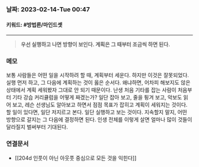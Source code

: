 ### 날짜:   2023-02-14-Tue 00:47
#### 키워드: #방법론/마인드셋 
-----
>**우선 실행하고 나면 방향이 보인다. 계획은 그 때부터 조금씩 하면 된다.**

### 메모

보통 사람들은 어떤 일을 시작하려 할 때, 계획부터 세운다. 하지만 이것은 잘못되었다. 실행 먼저 하고, 그 다음에 계획하는 것이 옳은 순서다.
왜냐하면, 어차피 해보지도 않은 상태에서 계획 세워봤자 그대로 안 되기 때문이다. 난생 처음 기타를 잡는 사람이 처음부터 기타 강습 커리큘럼을 어떻게 짜겠는가? 일단 잡아 보고, 줄을 튕겨 보고, 악보도 읽어 보고, 레슨 선생님도 알아보고 하면서 점점 목표가 잡히고 계획이 세워지는 것이다.
할 일이 있다면, 일단 저지르고 본다. 일단 실행하고 보는 것이다. 지속할지 말지, 어떤 방향으로 갈지는 그 다음에 결정하면 된다. 인생 전체를 이렇게 살면 얼마나 많이 것들이 달라질지 벌써부터 기대된다.

### 연결문서
- [[204d 인풋이 아닌 아웃풋 중심으로 모든 것을 익힌다]]